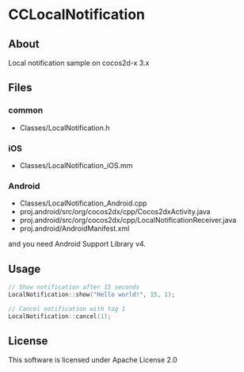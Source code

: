 CCLocalNotification
===================


## About

Local notification sample on cocos2d-x 3.x

## Files

### common
* Classes/LocalNotification.h

### iOS
* Classes/LocalNotification_iOS.mm

### Android
* Classes/LocalNotification_Android.cpp
* proj.android/src/org/cocos2dx/cpp/Cocos2dxActivity.java
* proj.android/src/org/cocos2dx/cpp/LocalNotificationReceiver.java
* proj.android/AndroidManifest.xml

and you need Android Support Library v4.

## Usage
```cpp
// Show notification after 15 seconds
LocalNotification::show("Hello world!", 15, 1);

// Cancel notification with tag 1
LocalNotification::cancel(1);
```

## License
This software is licensed under Apache License 2.0
